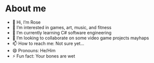 # About me
- 👋 Hi, I’m Rose
- 👀 I’m interested in games, art, music, and fitness
- 🌱 I’m currently learning C# software engineering
- 💞️ I’m looking to collaborate on some video game projects mayhaps
- 📫 How to reach me: Not sure yet...
- 😄 Pronouns: He/Him
- ⚡ Fun fact: Your bones are wet

<!---
Rose-13445/Rose-13445 is a ✨ special ✨ repository because its `README.md` (this file) appears on your GitHub profile.
You can click the Preview link to take a look at your changes.
--->
